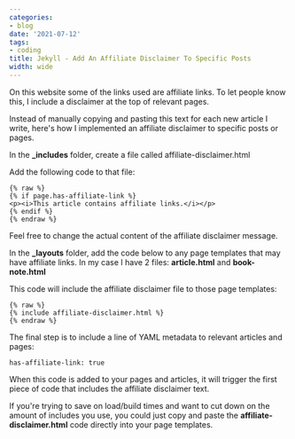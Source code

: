 ```yaml
---
categories:
- blog
date: '2021-07-12'
tags:
- coding
title: Jekyll - Add An Affiliate Disclaimer To Specific Posts
width: wide
---
```


On this website some of the links used are affiliate links. To let people know this, I include a disclaimer at the top of relevant pages.

Instead of manually copying and pasting this text for each new article I write, here's how I implemented an affiliate disclaimer to specific posts or pages.


In the **_includes** folder, create a file called affiliate-disclaimer.html

Add the following code to that file:

```
{% raw %}
{% if page.has-affiliate-link %}
<p><i>This article contains affiliate links.</i></p>
{% endif %}
{% endraw %}
```

Feel free to change the actual content of the affiliate disclaimer message.

In the **_layouts** folder, add the code below to any page templates that may have affiliate links. In my case I have 2 files: **article.html** and **book-note.html**

This code will include the affiliate disclaimer file to those page templates:

```
{% raw %}
{% include affiliate-disclaimer.html %}
{% endraw %}
```

The final step is to include a line of YAML metadata to relevant articles and pages:

```
has-affiliate-link: true
```

When this code is added to your pages and articles, it will trigger the first piece of code that includes the affiliate disclaimer text.


If you're trying to save on load/build times and want to cut down on the amount of includes you use, you could just copy and paste the **affiliate-disclaimer.html** code directly into your page templates.